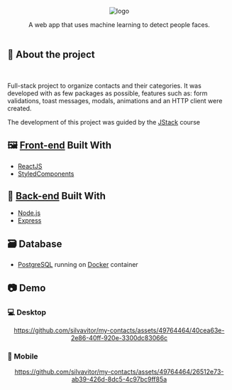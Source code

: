  
  
<div align="center">  
  
  ![logo](https://github.com/silvavitor/my-contacts/assets/49764464/94dea70c-2e30-456c-ad83-52c961d2b812)
  
  A web app that uses machine learning to detect people faces.
  <br /><br />
</div>

## :mag_right: About the project
<br/>

Full-stack project to organize contacts and their categories. It was developed with as few packages as possible, features such as: form validations, toast messages, modals, animations and an HTTP client were created. 

The development of this project was guided by the [JStack](https://jstack.com.br/) course

## :framed_picture: [Front-end](https://github.com/silvavitor/mycontacts-frontend) Built With
* [ReactJS](https://reactjs.org/)
* [StyledComponents](https://styled-components.com/)

## :jigsaw: [Back-end](https://github.com/silvavitor/my-contacts-api) Built With
* [Node.js](https://nodejs.org/)
* [Express](https://expressjs.com/)

## :card_file_box: Database
* [PostgreSQL](https://www.postgresql.org/) running on [Docker](https://www.docker.com/) container
   
## :camera: Demo

### :computer: Desktop

<div align="center">
  
  https://github.com/silvavitor/my-contacts/assets/49764464/40cea63e-2e86-40ff-920e-3300dc83066c
  
</div>

### :iphone: Mobile

<div align="center">
  
  https://github.com/silvavitor/my-contacts/assets/49764464/26512e73-ab39-426d-8dc5-4c97bc9ff85a
  
</div>
